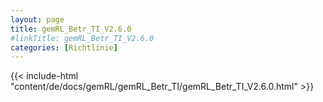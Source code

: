 ```yaml
---
layout: page
title: gemRL_Betr_TI_V2.6.0
#linkTitle: gemRL_Betr_TI_V2.6.0
categories: [Richtlinie]
---
```

{{< include-html "content/de/docs/gemRL/gemRL_Betr_TI/gemRL_Betr_TI_V2.6.0.html" >}}